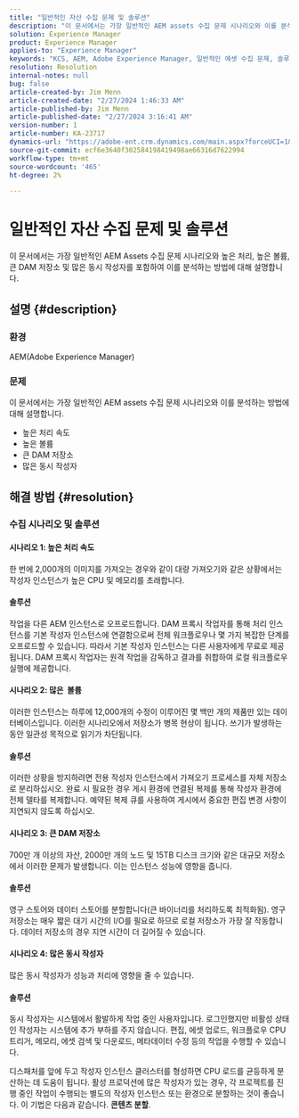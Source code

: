 ```yaml
---
title: "일반적인 자산 수집 문제 및 솔루션"
description: "이 문서에서는 가장 일반적인 AEM assets 수집 문제 시나리오와 이를 분석하는 방법에 대해 설명합니다."
solution: Experience Manager
product: Experience Manager
applies-to: "Experience Manager"
keywords: "KCS, AEM, Adobe Experience Manager, 일반적인 에셋 수집 문제, 솔루션, 문제 해결, 콘텐츠 분할, 대용량, 대용량 DAM 저장소, 많은 동시 작성자"
resolution: Resolution
internal-notes: null
bug: false
article-created-by: Jim Menn
article-created-date: "2/27/2024 1:46:33 AM"
article-published-by: Jim Menn
article-published-date: "2/27/2024 3:16:41 AM"
version-number: 1
article-number: KA-23717
dynamics-url: "https://adobe-ent.crm.dynamics.com/main.aspx?forceUCI=1&pagetype=entityrecord&etn=knowledgearticle&id=d7ee0108-12d5-ee11-9079-6045bd006268"
source-git-commit: ecf6e3640f302584198419498ae66316d7622994
workflow-type: tm+mt
source-wordcount: '465'
ht-degree: 2%

---
```


# 일반적인 자산 수집 문제 및 솔루션


이 문서에서는 가장 일반적인 AEM Assets 수집 문제 시나리오와 높은 처리, 높은 볼륨, 큰 DAM 저장소 및 많은 동시 작성자를 포함하여 이를 분석하는 방법에 대해 설명합니다.

## 설명 {#description}


### 환경

AEM(Adobe Experience Manager)

### 문제

이 문서에서는 가장 일반적인 AEM assets 수집 문제 시나리오와 이를 분석하는 방법에 대해 설명합니다.

- 높은 처리 속도
- 높은 볼륨
- 큰 DAM 저장소
- 많은 동시 작성자



## 해결 방법 {#resolution}


### 수집 시나리오 및 솔루션

#### 시나리오 1: 높은 처리 속도

한 번에 2,000개의 이미지를 가져오는 경우와 같이 대량 가져오기와 같은 상황에서는 작성자 인스턴스가 높은 CPU 및 메모리를 초래합니다.

#### 솔루션

작업을 다른 AEM 인스턴스로 오프로드합니다. DAM 프록시 작업자를 통해 처리 인스턴스를 기본 작성자 인스턴스에 연결함으로써 전체 워크플로우나 몇 가지 복잡한 단계를 오프로드할 수 있습니다. 따라서 기본 작성자 인스턴스는 다른 사용자에게 무료로 제공됩니다. DAM 프록시 작업자는 원격 작업을 감독하고 결과를 취합하여 로컬 워크플로우 실행에 제공합니다.

#### 시나리오 2: 많은 &#x200B; 볼륨

이러한 인스턴스는 하루에 12,000개의 수정이 이루어진 몇 백만 개의 제품만 있는 데이터베이스입니다. 이러한 시나리오에서 저장소가 병목 현상이 됩니다. 쓰기가 발생하는 동안 일관성 목적으로 읽기가 차단됩니다.

#### 솔루션

이러한 상황을 방지하려면 전용 작성자 인스턴스에서 가져오기 프로세스를 자체 저장소로 분리하십시오. 완료 시 필요한 경우 게시 환경에 연결된 복제를 통해 작성자 환경에 전체 델타를 복제합니다. 예약된 복제 큐를 사용하여 게시에서 중요한 편집 변경 사항이 지연되지 않도록 하십시오.

#### 시나리오 3: 큰 DAM 저장소

700만 개 이상의 자산, 2000만 개의 노드 및 15TB 디스크 크기와 같은 대규모 저장소에서 이러한 문제가 발생합니다. 이는 인스턴스 성능에 영향을 줍니다.

#### 솔루션

영구 스토어와 데이터 스토어를 분할합니다(큰 바이너리를 처리하도록 최적화됨). 영구 저장소는 매우 짧은 대기 시간의 I/O를 필요로 하므로 로컬 저장소가 가장 잘 작동합니다. 데이터 저장소의 경우 지연 시간이 더 길어질 수 있습니다.

#### 시나리오 4: 많은 동시 작성자

많은 동시 작성자가 성능과 처리에 영향을 줄 수 있습니다.

#### 솔루션

동시 작성자는 시스템에서 활발하게 작업 중인 사용자입니다. 로그인했지만 비활성 상태인 작성자는 시스템에 추가 부하를 주지 않습니다. 편집, 에셋 업로드, 워크플로우 CPU 트리거, 메모리, 에셋 검색 및 다운로드, 메타데이터 수정 등의 작업을 수행할 수 있습니다.

디스패처를 앞에 두고 작성자 인스턴스 클러스터를 형성하면 CPU 로드를 균등하게 분산하는 데 도움이 됩니다. 활성 프로덕션에 많은 작성자가 있는 경우, 각 프로젝트를 진행 중인 작업이 수행되는 별도의 작성자 인스턴스 또는 환경으로 분할하는 것이 좋습니다. 이 기법은 다음과 같습니다. <b>콘텐츠 분할</b>.
